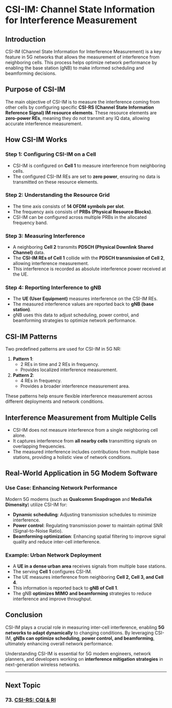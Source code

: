 # CSI-IM: Channel State Information for Interference Measurement

## Introduction
CSI-IM (Channel State Information for Interference Measurement) is a key feature in 5G networks that allows the measurement of interference from neighboring cells. This process helps optimize network performance by enabling the base station (gNB) to make informed scheduling and beamforming decisions.

## Purpose of CSI-IM
The main objective of CSI-IM is to measure the interference coming from other cells by configuring specific **CSI-RS (Channel State Information Reference Signal) IM resource elements**. These resource elements are **zero-power REs**, meaning they do not transmit any IQ data, allowing accurate interference measurement.

## How CSI-IM Works
### Step 1: Configuring CSI-IM on a Cell
- CSI-IM is configured on **Cell 1** to measure interference from neighboring cells.
- The configured CSI-IM REs are set to **zero power**, ensuring no data is transmitted on these resource elements.

### Step 2: Understanding the Resource Grid
- The time axis consists of **14 OFDM symbols per slot**.
- The frequency axis consists of **PRBs (Physical Resource Blocks)**.
- CSI-IM can be configured across multiple PRBs in the allocated frequency band.

### Step 3: Measuring Interference
- A neighboring **Cell 2** transmits **PDSCH (Physical Downlink Shared Channel)** data.
- The **CSI-IM REs of Cell 1** collide with the **PDSCH transmission of Cell 2**, allowing interference measurement.
- This interference is recorded as absolute interference power received at the UE.

### Step 4: Reporting Interference to gNB
- The **UE (User Equipment)** measures interference on the CSI-IM REs.
- The measured interference values are reported back to **gNB (base station)**.
- gNB uses this data to adjust scheduling, power control, and beamforming strategies to optimize network performance.

## CSI-IM Patterns
Two predefined patterns are used for CSI-IM in 5G NR:
1. **Pattern 1**:
   - 2 REs in time and 2 REs in frequency.
   - Provides localized interference measurement.
2. **Pattern 2**:
   - 4 REs in frequency.
   - Provides a broader interference measurement area.

These patterns help ensure flexible interference measurement across different deployments and network conditions.

## Interference Measurement from Multiple Cells
- CSI-IM does not measure interference from a single neighboring cell alone.
- It captures interference from **all nearby cells** transmitting signals on overlapping frequencies.
- The measured interference includes contributions from multiple base stations, providing a holistic view of network conditions.

## Real-World Application in 5G Modem Software
### Use Case: Enhancing Network Performance
Modern 5G modems (such as **Qualcomm Snapdragon** and **MediaTek Dimensity**) utilize CSI-IM for:
- **Dynamic scheduling**: Adjusting transmission schedules to minimize interference.
- **Power control**: Regulating transmission power to maintain optimal SNR (Signal-to-Noise Ratio).
- **Beamforming optimization**: Enhancing spatial filtering to improve signal quality and reduce inter-cell interference.

### Example: Urban Network Deployment
- A **UE in a dense urban area** receives signals from multiple base stations.
- The serving **Cell 1** configures CSI-IM.
- The UE measures interference from neighboring **Cell 2, Cell 3, and Cell 4**.
- This information is reported back to **gNB of Cell 1**.
- The gNB **optimizes MIMO and beamforming** strategies to reduce interference and improve throughput.

## Conclusion
CSI-IM plays a crucial role in measuring inter-cell interference, enabling **5G networks to adapt dynamically** to changing conditions. By leveraging CSI-IM, **gNBs can optimize scheduling, power control, and beamforming**, ultimately enhancing overall network performance.

Understanding CSI-IM is essential for 5G modem engineers, network planners, and developers working on **interference mitigation strategies** in next-generation wireless networks.




---
## Next Topic
### 73. [CSI-RS: CQI & RI](CQI_RI.md)  
